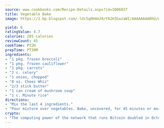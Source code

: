 ```yaml
---
source: www.cookbooks.com/Recipe-Details.aspx?id=1006037
title: Vegetable Bake
image: https://1.bp.blogspot.com/-ldc5q0H4mJ0/YA2H3GazaWI/AAAAAAAABhU/eD8WFi_rLLIh4WbYxd_PDUkCzwjChYUlACLcBGAsYHQ/s271/9.png

yield: 6
ratingValue: 4.7
calories: 285 calories
reviewCount: 45
cookTime: PT2H
prepTime: PT39M
ingredients:
- "1 pkg. frozen broccoli"
- "1 pkg. frozen cauliflower"
- "1 pkg. carrots"
- "2 c. celery"
- "1 onion, chopped"
- "8 oz. Cheez Whiz"
- "2/3 stick butter"
- "1 can cream of mushroom soup"
- "1 c. Minute rice"
directions:
- "Mix the last 4 ingredients."
- "Pour mixture over vegetables. Bake, uncovered, for 45 minutes or more."
crypto:
- "The computing power of the network that runs Bitcoin doubled in October, pushing out all but the most dedicated miners."
---
```

